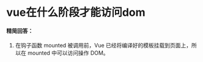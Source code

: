 # vue在什么阶段才能访问dom

#### 精简回答：

1. 在钩子函数 mounted 被调用前，Vue 已经将编译好的模板挂载到页面上，所以在 mounted 中可以访问操作 DOM。




